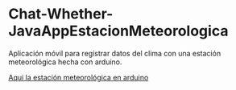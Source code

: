 # Chat-Whether-JavaAppEstacionMeteorologica
Aplicación móvil para registrar datos del clima con una estación meteorológica hecha con arduino. 

<a href="https://github.com/Chachacharli/SensoresClimatologicos.git">Aqui la estación meteorológica en arduino</a>
